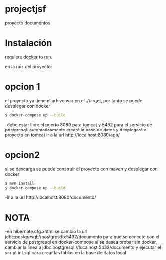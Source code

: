 # projectjsf
 proyecto documentos


# Instalación
requiere [docker](https://www.docker.com/) to run.

en la raiz del proyecto:

# opcion 1
el proyecto ya tiene el arhivo war en el ./target, por tanto se puede desplegar con docker

```sh
$ docker-compose up --build
```
-debe estar libre el puerto 8080 para tomcat y 5432 para el servicio de postgresql. automaticamente creará la base de datos y desplegará el proyecto en tomcat ir a la url http://localhost:8080/app/


# opcion2
si se descarga se puede construir el proyecto con maven y desplegar con docker
```sh
$ mvn install
$ docker-compose up --build
```
-ir a la url http://localhost:8080/documento/

# NOTA
-en hibernate.cfg.xhtml se cambio la url jdbc:postgresql://postgresdb:5432/documento para que se conecte con el servicio de postgresql en docker-compose
si se desea probar sin docker, cambiar la linea a jdbc:postgresql://localhost:5432/documento y ejecutar el script int.sql para crear las tablas en la base de datos local

